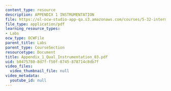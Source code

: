 ```yaml
---
content_type: resource
description: APPENDIX 1 INSTRUMENTATION
file: https://ol-ocw-studio-app-qa.s3.amazonaws.com/courses/5-32-intermediate-chemical-experimentation-spring-2003/b04757808d7ff50f8745878714c8db7f_Appendix_1_Qual_Instrumentation_03.pdf
file_type: application/pdf
learning_resource_types:
- Labs
ocw_type: OCWFile
parent_title: Labs
parent_type: CourseSection
resourcetype: Document
title: Appendix_1_Qual_Instrumentation_03.pdf
uid: b0475780-8d7f-f50f-8745-878714c8db7f
video_files:
  video_thumbnail_file: null
video_metadata:
  youtube_id: null
---
```

